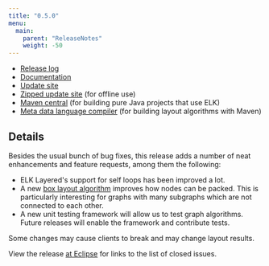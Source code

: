 ```yaml
---
title: "0.5.0"
menu:
  main:
    parent: "ReleaseNotes"
    weight: -50
---
```


* [Release log](https://projects.eclipse.org/projects/modeling.elk/releases/0.5.0)
* [Documentation](https://download.eclipse.org/elk/updates/releases/0.5.0/elk-0.5.0-docs.zip)
* [Update site](https://download.eclipse.org/elk/updates/releases/0.5.0/)
* [Zipped update site](https://download.eclipse.org/elk/updates/releases/0.5.0/elk-0.5.0.zip) (for offline use)
* [Maven central](https://repo.maven.apache.org/maven2/org/eclipse/elk/) (for building pure Java projects that use ELK)
* [Meta data language compiler](https://download.eclipse.org/elk/maven/releases/0.5.0) (for building layout algorithms with Maven)



## Details

Besides the usual bunch of bug fixes, this release adds a number of neat enhancements and feature requests, among them the following:

* ELK Layered's support for self loops has been improved a lot.
* A new [box layout algorithm](https://www.eclipse.org/elk/reference/algorithms/org-eclipse-elk-box.html) improves how nodes can be packed. This is particularly interesting for graphs with many subgraphs which are not connected to each other.
* A new unit testing framework will allow us to test graph algorithms. Future releases will enable the framework and contribute tests.

Some changes may cause clients to break and may change layout results.

View the release [at Eclipse](https://projects.eclipse.org/projects/modeling.elk/releases/0.5.0) for links to the list of closed issues.
